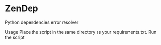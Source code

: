 # ZenDep
Python dependencies error resolver

Usage
Place the script in the same directory as your requirements.txt.
Run the script
